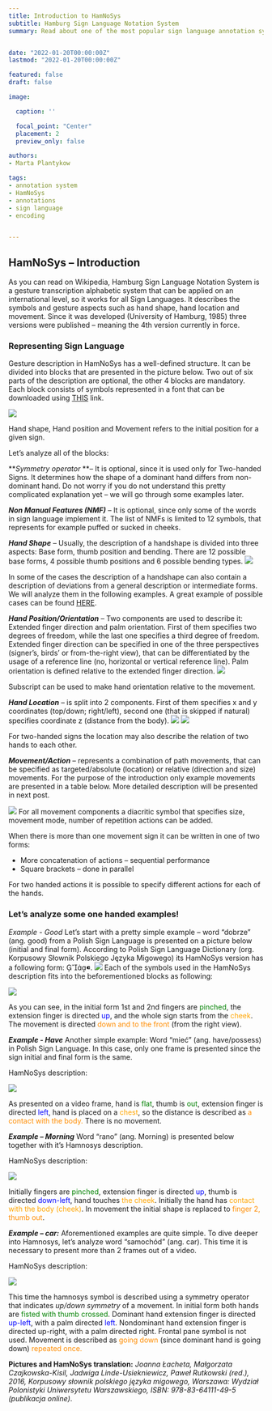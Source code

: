 ```yaml
---
title: Introduction to HamNoSys
subtitle: Hamburg Sign Language Notation System 
summary: Read about one of the most popular sign language annotation system


date: "2022-01-20T00:00:00Z"
lastmod: "2022-01-20T00:00:00Z"

featured: false
draft: false

image:

  caption: ''

  focal_point: "Center"
  placement: 2
  preview_only: false

authors:
- Marta Plantykow

tags:
- annotation system
- HamNoSys
- annotations
- sign language
- encoding


---
```


## HamNoSys – Introduction

As you can read on Wikipedia, Hamburg Sign Language Notation System is a gesture transcription alphabetic system that can be applied on an international level, so it works for all Sign Languages. It describes the symbols and gesture aspects such as hand shape, hand location and movement. Since it was developed (University of Hamburg, 1985) three versions were published – meaning the 4th version currently in force. 

### Representing Sign Language

Gesture description in HamNoSys has a well-defined structure. It can be divided into blocks that are presented in the picture below. Two out of six parts of the description are optional, the other 4 blocks are mandatory. Each block consists of symbols represented in a font that can be downloaded using [THIS](https://www.sign-lang.uni-hamburg.de/hamnosys/hamnosys_4_1_7.zip) link. 

![](./f1.jpg)

Hand shape, Hand position and Movement refers to the initial position for a given sign. 

Let’s analyze all of the blocks:

***Symmetry operator* **– It is optional, since it is used only for Two-handed Signs. It determines how the shape of a dominant hand differs from non-dominant hand. Do not worry if you do not understand this pretty complicated explanation yet – we will go through some examples later.

***Non Manual Features (NMF)*** – It is optional, since only some of the words in sign language implement it.  The list of NMFs is limited to 12 symbols, that represents for example puffed or sucked in cheeks.

***Hand Shape*** – Usually, the description of a handshape is divided into three aspects: Base form, thumb position and bending. There are 12 possible base forms, 4 possible thumb positions and 6 possible bending types. 
![](./fig2.jpg)

In some of the cases the description of a handshape can also contain a description of deviations from a general description or intermediate forms. We will analyze them in the following examples. A great example of possible cases can be found [HERE](https://www.sign-lang.uni-hamburg.de/dgs-korpus/files/inhalt_pdf/HamNoSys_Handshapes.pdf).

***Hand Position/Orientation*** – Two components are used to describe it: Extended finger direction and palm orientation. First of them specifies two degrees of freedom, while the last one specifies a third degree of freedom. Extended finger direction can be specified in one of the three perspectives (signer’s, birds’ or from-the-right view), that can be differentiated by the usage of a reference line (no, horizontal or vertical reference line). Palm orientation is defined relative to the extended finger direction.
![](./fig3.jpg)


Subscript can be used to make hand orientation relative to the movement. 

***Hand Location*** – is split into 2 components. First of them specifies x and y coordinates (top/down; right/left), second one (that is skipped if natural) specifies coordinate z (distance from the body). 
![](./fig4.jpg)
![](./fig5.jpg)


For two-handed signs the location may also describe the relation of two hands to each other.

***Movement/Action*** – represents a combination of path movements, that can be specified as targeted/absolute (location) or relative (direction and size) movements. For the purpose of the introduction only example movements are presented in a table below.
More detailed description will be presented in next post.

![](./fig6.jpg)
For all movement components  a diacritic symbol that specifies size, movement mode, number of repetition actions can be added. 

When there is more than one movement sign it can be written in one of two forms:
* More concatenation of actions – sequential performance
* Square brackets – done in parallel

For two handed actions it is possible to specify different actions for each of the hands.


### Let’s analyze some one handed examples!
*Example - Good*
Let’s start with a pretty simple example – word “dobrze” (ang. good) from a Polish Sign Language is presented on a picture below (initial and final form). According to Polish Sign Language Dictionary (org. Korpusowy Słownik Polskiego Języka Migowego) its HamNoSys version has a following form: .
![](./fig7.jpg) 
Each of the symbols used in the HamNoSys description fits into the beforementioned blocks as following:

![](./fig8.jpg)

As you can see, in the initial form 1st and 2nd fingers are <span style="color:green">pinched</span>, the extension finger is directed <span style="color:blue">up</span>, and the whole sign starts from the <span style="color:orange">cheek</span>. The movement is directed <span style="color:darkorange">down and to the front</span> (from the right view).

***Example - Have***
Another simple example: Word “mieć” (ang. have/possess) in Polish Sign Language. In this case, only one frame is presented since the sign initial and final form is the same. 

HamNoSys description:

![](./fig9.jpg)
 
As presented on a video frame, hand is <span style="color:green">flat</span>, thumb is <span style="color:green">out</span>, extension finger is directed <span style="color:blue">left</span>, hand is placed on a <span style="color:orange">chest</span>, so the distance is described as <span style="color:darkorange">a contact with the body.</span> There is no movement.
    
    
***Example – Morning***
Word “rano” (ang. Morning) is presented below together with it’s Hamnosys description.
 
HamNoSys description:

![](./fig10.jpg)

Initially fingers are <span style="color:green">pinched</span>, extension finger is directed <span style="color:blue">up</span>, thumb is directed <span style="color:blue">down-left</span>, hand touches <span style="color:orange">the cheek</span>. Initially the hand has <span style="color:orange">contact with the body (cheek)</span>. In movement the initial shape is replaced to <span style="color:darkorange">finger 2, thumb out</span>.

***Example – car:***
Aforementioned examples are quite simple. To dive deeper into Hamnosys, let’s analyze word “samochód” (ang. car). This time it is necessary to present more than 2 frames out of a video.
   
HamNoSys description:

![](./fig11.jpg)

This time the hamnosys symbol is described using a symmetry operator that indicates *up/down symmetry* of a movement. In initial form both hands are <span style="color:green">fisted with thumb crossed</span>. Dominant hand extension finger is directed <span style="color:blue">up-left</span>, with a palm directed <span style="color:blue">left</span>. Nondominant hand extension finger is directed up-right, with a palm directed right. Frontal pane symbol is not used. Movement is described as <span style="color:darkorange">going down</span> (since dominant hand is going down) <span style="color:darkorange">repeated once.</span>

**Pictures and HamNoSys translation:**
*Joanna Łacheta, Małgorzata Czajkowska-Kisil, Jadwiga Linde-Usiekniewicz, Paweł Rutkowski (red.), 2016, Korpusowy słownik polskiego języka migowego, Warszawa: Wydział Polonistyki Uniwersytetu Warszawskiego, ISBN: 978-83-64111-49-5 (publikacja online)*.



